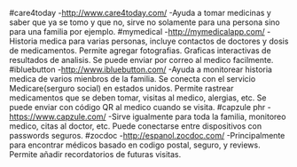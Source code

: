 #care4today
-http://www.care4today.com/
-Ayuda a tomar medicinas y saber que ya se tomo y que no, sirve no solamente para una persona sino para una familia por ejemplo.
#mymedical
-http://mymedicalapp.com/
-Historia medica para varias personas, incluye contactos de doctores y dosis de medicamentos. Permite agregar fotografias. Graficas interactivas de resultados de analisis. Se puede enviar por correo al medico facilmente.
#ibluebutton
-http://www.ibluebutton.com/
-Ayuda a monitorear historia medica de varios mienbros de la familia. Se conecta con el servicio Medicare(serguro social) en estados unidos. Permite rastrear medicamentos que se deben tomar, visitas al medico, alergias, etc. Se puede enviar con código QR al medico cuando se visita.
#capzule phr 
-https://www.capzule.com/
-Sirve igualmente para toda la familia, monitoreo medico, citas al doctor, etc. Puede conectarse entre dispositivos con passwords seguros.
#zocdoc 
-http://espanol.zocdoc.com/
-Principalmente para encontrar médicos basado en codigo postal, seguro, y reviews. Permite añadir recordatorios de futuras visitas.
 
